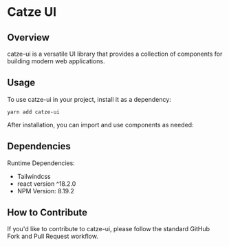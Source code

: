 # Catze UI

## Overview
catze-ui is a versatile UI library that provides a collection of components for building modern web applications.

## Usage
To use catze-ui in your project, install it as a dependency:
```
yarn add catze-ui
```

After installation, you can import and use components as needed:

## Dependencies
Runtime Dependencies:

- Tailwindcss
- react version ^18.2.0
- NPM Version: 8.19.2

## How to Contribute
If you'd like to contribute to catze-ui, please follow the standard GitHub Fork and Pull Request workflow.
